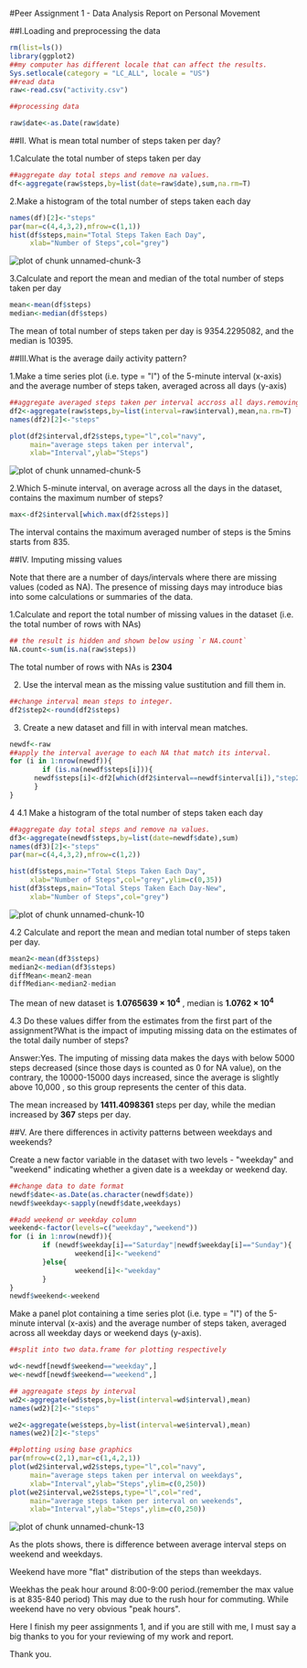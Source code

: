 #Peer Assignment 1   - Data Analysis Report on Personal Movement

##I.Loading and preprocessing the data

```r
rm(list=ls())
library(ggplot2)
##my computer has different locale that can affect the results.
Sys.setlocale(category = "LC_ALL", locale = "US")
##read data
raw<-read.csv("activity.csv")

##processing data

raw$date<-as.Date(raw$date)
```


##II. What is mean total number of steps taken per day?

1.Calculate the total number of steps taken per day


```r
##aggregate day total steps and remove na values.
df<-aggregate(raw$steps,by=list(date=raw$date),sum,na.rm=T)
```

2.Make a histogram of the total number of steps taken each day

```r
names(df)[2]<-"steps"
par(mar=c(4,4,3,2),mfrow=c(1,1))
hist(df$steps,main="Total Steps Taken Each Day",
     xlab="Number of Steps",col="grey")
```

![plot of chunk unnamed-chunk-3](figure/unnamed-chunk-3-1.png) 


3.Calculate and report the mean and median of the total number of steps taken per day


```r
mean<-mean(df$steps)
median<-median(df$steps)
```
The mean of total number of steps taken per day is 9354.2295082, and the median is 10395.



##III.What is the average daily activity pattern?

1.Make a time series plot (i.e. type = "l") of the 5-minute interval (x-axis) and the average number of steps taken, averaged across all days (y-axis)

```r
##aggregate averaged steps taken per interval accross all days.removing NAs 
df2<-aggregate(raw$steps,by=list(interval=raw$interval),mean,na.rm=T)
names(df2)[2]<-"steps"

plot(df2$interval,df2$steps,type="l",col="navy",
     main="average steps taken per interval",
     xlab="Interval",ylab="Steps")
```

![plot of chunk unnamed-chunk-5](figure/unnamed-chunk-5-1.png) 

2.Which 5-minute interval, on average across all the days in the dataset, contains the maximum number of steps?


```r
max<-df2$interval[which.max(df2$steps)]
```
The interval contains the maximum averaged number of steps is the 5mins starts from 835.


##IV. Imputing missing values

Note that there are a number of days/intervals where there are missing values (coded as NA). The presence of missing days may introduce bias into some calculations or summaries of the data.

1.Calculate and report the total number of missing values in the dataset (i.e. the total number of rows with NAs)


```r
## the result is hidden and shown below using `r NA.count`
NA.count<-sum(is.na(raw$steps))
```
The total number of rows with NAs is **2304**

2. Use the interval mean as the missing value sustitution and fill them in.

```r
##change interval mean steps to integer.
df2$step2<-round(df2$steps)
```

3. Create a new dataset and fill in with interval mean matches.


```r
newdf<-raw
##apply the interval average to each NA that match its interval.
for (i in 1:nrow(newdf)){
        if (is.na(newdf$steps[i])){
      newdf$steps[i]<-df2[which(df2$interval==newdf$interval[i]),"step2"]        
      }
}
```

4
4.1 Make a histogram of the total number of steps taken each day  

```r
##aggregate day total steps and remove na values.
df3<-aggregate(newdf$steps,by=list(date=newdf$date),sum)
names(df3)[2]<-"steps"
par(mar=c(4,4,3,2),mfrow=c(1,2))

hist(df$steps,main="Total Steps Taken Each Day",
     xlab="Number of Steps",col="grey",ylim=c(0,35))
hist(df3$steps,main="Total Steps Taken Each Day-New",
     xlab="Number of Steps",col="grey")
```

![plot of chunk unnamed-chunk-10](figure/unnamed-chunk-10-1.png) 


4.2 Calculate and report the mean and median total number of steps taken per day. 


```r
mean2<-mean(df3$steps)
median2<-median(df3$steps)
diffMean<-mean2-mean
diffMedian<-median2-median
```
The mean of new dataset is **1.0765639 &times; 10<sup>4</sup>** , median is **1.0762 &times; 10<sup>4</sup>**

4.3
Do these values differ from the estimates from the first part of the assignment?What is the impact of imputing missing data on the estimates of the total daily number of steps?

Answer:Yes. The imputing of missing data makes the days with below 5000 steps decreased (since those days is counted as 0 for NA value), on the
contrary, the 10000-15000 days increased, since the average is slightly above 10,000 , so this group represents the center of this data.

The mean increased by **1411.4098361** steps per day, while the median
increased by **367** steps per day.


##V. Are there differences in activity patterns between weekdays and weekends?

Create a new factor variable in the dataset with two levels - "weekday" and "weekend" indicating whether a given date is a weekday or weekend day.



```r
##change data to date format
newdf$date<-as.Date(as.character(newdf$date))
newdf$weekday<-sapply(newdf$date,weekdays)

##add weekend or weekday column
weekend<-factor(levels=c("weekday","weekend"))
for (i in 1:nrow(newdf)){
        if (newdf$weekday[i]=="Saturday"|newdf$weekday[i]=="Sunday"){
                weekend[i]<-"weekend"
        }else{
                weekend[i]<-"weekday"                        
        }
}
newdf$weekend<-weekend
```


Make a panel plot containing a time series plot (i.e. type = "l") of the 5-minute interval (x-axis) and the average number of steps taken, averaged across all weekday days or weekend days (y-axis). 


```r
##split into two data.frame for plotting respectively

wd<-newdf[newdf$weekend=="weekday",]
we<-newdf[newdf$weekend=="weekend",]

## aggreagate steps by interval 
wd2<-aggregate(wd$steps,by=list(interval=wd$interval),mean)
names(wd2)[2]<-"steps"

we2<-aggregate(we$steps,by=list(interval=we$interval),mean)
names(we2)[2]<-"steps"

##plotting using base graphics
par(mfrow=c(2,1),mar=c(1,4,2,1))
plot(wd2$interval,wd2$steps,type="l",col="navy",
     main="average steps taken per interval on weekdays",
     xlab="Interval",ylab="Steps",ylim=c(0,250))
plot(we2$interval,we2$steps,type="l",col="red",
     main="average steps taken per interval on weekends",
     xlab="Interval",ylab="Steps",ylim=c(0,250))
```

![plot of chunk unnamed-chunk-13](figure/unnamed-chunk-13-1.png) 

As the plots shows, there is difference between average interval steps on weekend and weekdays.

Weekend have more "flat" distribution of the steps than weekdays.

Weekhas the peak hour around 8:00-9:00 period.(remember the max value is at 835-840 period) This may due to the rush hour for commuting. While weekend have no very obvious "peak hours".

Here I finish my peer assignments 1, and if you are still with me, I must say a big thanks to you for your reviewing of my work and report.

Thank you.



